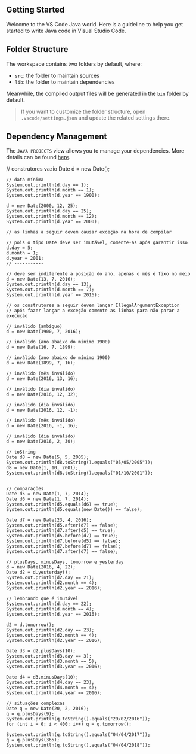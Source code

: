 ## Getting Started

Welcome to the VS Code Java world. Here is a guideline to help you get started to write Java code in Visual Studio Code.

## Folder Structure

The workspace contains two folders by default, where:

- `src`: the folder to maintain sources
- `lib`: the folder to maintain dependencies

Meanwhile, the compiled output files will be generated in the `bin` folder by default.

> If you want to customize the folder structure, open `.vscode/settings.json` and update the related settings there.

## Dependency Management

The `JAVA PROJECTS` view allows you to manage your dependencies. More details can be found [here](https://github.com/microsoft/vscode-java-dependency#manage-dependencies).


 // construtores vazio
    Date d = new Date();

    // data mínima
    System.out.println(d.day == 1);
    System.out.println(d.month == 1);
    System.out.println(d.year == 1900);

    d = new Date(2000, 12, 25);
    System.out.println(d.day == 25);
    System.out.println(d.month == 12);
    System.out.println(d.year == 2000);

    // as linhas a seguir devem causar exceção na hora de compilar

    // pois o tipo Date deve ser imutável, comente-as após garantir isso
    d.day = 5;
    d.month = 1;
    d.year = 2001;
    // -----------

    // deve ser indiferente a posição do ano, apenas o mês é fixo no meio
    d = new Date(13, 7, 2016);
    System.out.println(d.day == 13);
    System.out.println(d.month == 7);
    System.out.println(d.year == 2016);

    // os construtores a seguir devem lançar IllegalArgumentException
    // após fazer lançar a exceção comente as linhas para não parar a execução

    // inválido (ambíguo)
    d = new Date(1900, 7, 2016);

    // inválido (ano abaixo do mínimo 1900)
    d = new Date(16, 7, 1899);

    // inválido (ano abaixo do mínimo 1900)
    d = new Date(1899, 7, 16);

    // inválido (mês inválido)
    d = new Date(2016, 13, 16);

    // inválido (dia inválido)
    d = new Date(2016, 12, 32);

    // inválido (dia inválido)
    d = new Date(2016, 12, -1);

    // inválido (mês inválido)
    d = new Date(2016, -1, 16);

    // inválido (dia inválido)
    d = new Date(2016, 2, 30);

    // toString
    Date d8 = new Date(5, 5, 2005);
    System.out.println(d8.toString().equals("05/05/2005"));
    d8 = new Date(1, 10, 2001);
    System.out.println(d8.toString().equals("01/10/2001"));


    // comparações
    Date d5 = new Date(1, 7, 2014);
    Date d6 = new Date(1, 7, 2014);
    System.out.println(d5.equals(d6) == true);
    System.out.println(d5.equals(new Date()) == false);

    Date d7 = new Date(23, 4, 2016);
    System.out.println(d5.after(d7) == false);
    System.out.println(d7.after(d5) == true);
    System.out.println(d5.before(d7) == true);
    System.out.println(d7.before(d5) == false);
    System.out.println(d7.before(d7) == false);
    System.out.println(d7.after(d7) == false);

    // plusDays, minusDays, tomorrow e yesterday
    d = new Date(2016, 4, 22);
    Date d2 = d.yesterday();
    System.out.println(d2.day == 21);
    System.out.println(d2.month == 4);
    System.out.println(d2.year == 2016);

    // lembrando que é imutável
    System.out.println(d.day == 22);
    System.out.println(d.month == 4);
    System.out.println(d.year == 2016);

    d2 = d.tomorrow();
    System.out.println(d2.day == 23);
    System.out.println(d2.month == 4);
    System.out.println(d2.year == 2016);

    Date d3 = d2.plusDays(10);
    System.out.println(d3.day == 3);
    System.out.println(d3.month == 5);
    System.out.println(d3.year == 2016);

    Date d4 = d3.minusDays(10);
    System.out.println(d4.day == 23);
    System.out.println(d4.month == 4);
    System.out.println(d4.year == 2016);

    // situações complexas
    Date q = new Date(20, 2, 2016);
    q = q.plusDays(9);
    System.out.println(q.toString().equals("29/02/2016"));
    for (int i = 0; i < 400; i++) q = q.tomorrow();

    System.out.println(q.toString().equals("04/04/2017"));
    q = q.plusDays(365);
    System.out.println(q.toString().equals("04/04/2018"));